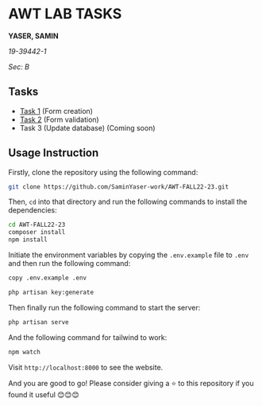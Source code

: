 # AWT LAB TASKS
__YASER, SAMIN__

_19-39442-1_

_Sec: B_

## Tasks
- [Task 1](https://github.com/SaminYaser-work/AWT-FALL22-23/blob/master/resources/views/register.blade.php) (Form creation)
- [Task 2](https://github.com/SaminYaser-work/AWT-FALL22-23/blob/master/app/Http/Controllers/RegController.php) (Form validation)
- Task 3 (Update database) (Coming soon)

## Usage Instruction

Firstly, clone the repository using the following command:

```bash
git clone https://github.com/SaminYaser-work/AWT-FALL22-23.git
```
Then, `cd` into that directory and run the following commands to install the dependencies:

```bash
cd AWT-FALL22-23
composer install
npm install
```

Initiate the environment variables by copying the `.env.example` file to `.env` and then run the following command:

```bash
copy .env.example .env

php artisan key:generate
```

Then finally run the following command to start the server:

```bash
php artisan serve
```

And the following command for tailwind to work:

```bash
npm watch
```

Visit `http://localhost:8000` to see the website.

And you are good to go! Please consider giving a ⭐ to this repository if you found it useful 😊😊😊
